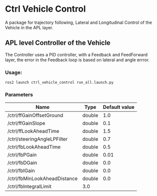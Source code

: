 # Ctrl Vehicle Control

A package for trajectory following, Lateral and Longitudinal Control of the Vehicle in the APL layer. 

## APL level Controller of the Vehicle

The Controller uses a PID controller, with a Feedback and FeedForward layer, the error in the Feedback loop is based on lateral and angle errror. 

### Usage:

```
ros2 launch ctrl_vehicle_control run_all.launch.py
```

### Parameters
| Name             | Type   | Default value                                   |
|------------------|--------|-------------------------------------------------|
| /ctrl/ffGainOffsetGround    | double | 1.0                                             |
| /ctrl/ffGainSlope | double | 0.1 |
| /ctrl/ffLookAheadTime | double | 1.5
| /ctrl/steeringAngleLPFilter | double | 0.7
| /ctrl/fbLookAheadTime | double | 0.5
| /ctrl/fbPGain | double | 0.01
| /ctrl/fbDGain | double | 0.0
| /ctrl/fbIGain | double | 0.0
| /ctrl/fbMinLookAheadDistance | double | 0.0
| /ctrl/fbIntegralLimit | 3.0